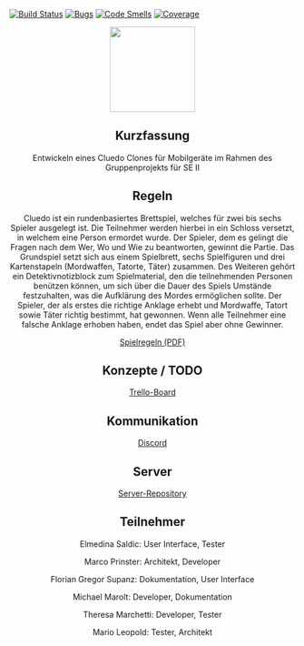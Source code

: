 [![Build Status](https://travis-ci.com/marleo/Cluedo_SEII2020.svg?branch=master)](https://travis-ci.com/marleo/Cluedo_SEII2020)
[![Bugs](https://sonarcloud.io/api/project_badges/measure?project=Cluedo_SEII2020&metric=bugs)](https://sonarcloud.io/dashboard?id=Cluedo_SEII2020)
[![Code Smells](https://sonarcloud.io/api/project_badges/measure?project=Cluedo_SEII2020&metric=code_smells)](https://sonarcloud.io/dashboard?id=Cluedo_SEII2020)
[![Coverage](https://sonarcloud.io/api/project_badges/measure?project=Cluedo_SEII2020&metric=coverage)](https://sonarcloud.io/dashboard?id=Cluedo_SEII2020)

<p align="center"><img src="https://www.kindpng.com/picc/m/370-3705839_cluedo-logo-hd-png-download.png" height="150"></p>
<h2 align="center">Kurzfassung</h2>
<p align="center">Entwickeln eines Cluedo Clones für Mobilgeräte im Rahmen des Gruppenprojekts für SE II

<h2 align="center">Regeln</h2>
<p align="center">Cluedo ist ein rundenbasiertes Brettspiel, welches für zwei bis sechs Spieler ausgelegt ist. 
Die Teilnehmer werden hierbei in ein Schloss versetzt, in welchem eine Person ermordet wurde.
Der Spieler, dem es gelingt die Fragen nach dem Wer, Wo und Wie zu beantworten, gewinnt
die Partie. Das Grundspiel setzt sich aus einem Spielbrett, sechs Spielfiguren und drei
Kartenstapeln (Mordwaffen, Tatorte, Täter) zusammen. Des Weiteren gehört ein
Detektivnotizblock zum Spielmaterial, den die teilnehmenden Personen benützen können, um
sich über die Dauer des Spiels Umstände festzuhalten, was die Aufklärung des Mordes
ermöglichen sollte. Der Spieler, der als erstes die richtige Anklage erhebt und Mordwaffe,
Tatort sowie Täter richtig bestimmt, hat gewonnen. Wenn alle Teilnehmer eine falsche
Anklage erhoben haben, endet das Spiel aber ohne Gewinner.</p>
<p align="center"><a href="http://www.cip.ifi.lmu.de/~bschorers/cluedo/files/cluedo_anleitung.pdf">Spielregeln (PDF)</a>

<h2 align="center">Konzepte / TODO</h2>
<p align="center"><a href="https://trello.com/b/lhu92lui/cluedo">Trello-Board</a></p>

<h2 align="center">Kommunikation</h2>
<p align="center"><a href="https://discord.gg/sCPqrU">Discord</a></p>

<h2 align="center">Server</h2>
<p align="center"><a href="https://github.com/michi0311/Cluedo_Server">Server-Repository</a></p>

<h2 align="center">Teilnehmer</h2>
<p align="center">Elmedina Saldic: User Interface, Tester</p>
<p align="center">Marco Prinster: Architekt, Developer</p>
<p align="center">Florian Gregor Supanz: Dokumentation, User Interface</p>
<p align="center">Michael Marolt: Developer, Dokumentation</p>
<p align="center">Theresa Marchetti: Developer, Tester</p>
<p align="center">Mario Leopold: Tester, Architekt</p>
